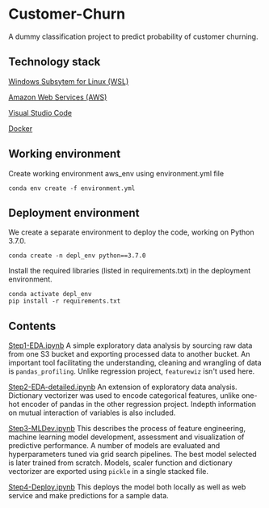 # Customer-Churn
A dummy classification project to predict probability of customer churning.

## Technology stack
[Windows Subsytem for Linux (WSL)](https://learn.microsoft.com/en-us/windows/wsl/install)

[Amazon Web Services (AWS)](https://aws.amazon.com/)

[Visual Studio Code](https://code.visualstudio.com/)

[Docker](https://www.docker.com/)

## Working environment
Create working environment aws_env using environment.yml file
```
conda env create -f environment.yml
```

## Deployment environment
We create a separate environment to deploy the code, working on Python 3.7.0.
```
conda create -n depl_env python==3.7.0
```
Install the required libraries (listed in requirements.txt) in the deployment environment.
```
conda activate depl_env
pip install -r requirements.txt
```

## Contents
[Step1-EDA.ipynb](https://github.com/hasmasood/Customer-Churn/blob/main/Step1-EDA.ipynb)
A simple exploratory data analysis by sourcing raw data from one S3 bucket and exporting processed data to another bucket. An important tool facilitating the understanding, cleaning and wrangling of data is ```pandas_profiling```. Unlike regression project, ``` featurewiz ``` isn't used here.

[Step2-EDA-detailed.ipynb](https://github.com/hasmasood/Customer-Churn/blob/main/Step2-EDA-detailed.ipynb)
An extension of exploratory data analysis. Dictionary vectorizer was used to encode categorical features, unlike one-hot encoder of pandas in the other regression project. Indepth information on mutual interaction of variables is also included.

[Step3-MLDev.ipynb](https://github.com/hasmasood/Customer-Churn/blob/main/Step3-MLDev.ipynb)
This describes the process of feature engineering, machine learning model development, assessment and visualization of predictive performance. A number of models are evaluated and hyperparameters tuned via grid search pipelines. The best model selected is later trained from scratch. Models, scaler function and dictionary vectorizer are exported using ```pickle``` in a single stacked file.

 [Step4-Deploy.ipynb](https://github.com/hasmasood/Customer-Churn/blob/main/Step4-Deploy.ipynb)
 This deploys the model both locally as well as web service and make predictions for a sample data. 